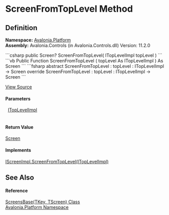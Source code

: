 # ScreenFromTopLevel Method




## Definition
**Namespace:** <a href="N_Avalonia_Platform">Avalonia.Platform</a>  
**Assembly:** Avalonia.Controls (in Avalonia.Controls.dll) Version: 11.2.0

<Tabs groupId="api-code-preview">
<TabItem value="csharp" label="C#">
```csharp
public Screen? ScreenFromTopLevel(
	ITopLevelImpl topLevel
)
```
</TabItem>
<TabItem value="vb" label="VB">
```vb
Public Function ScreenFromTopLevel ( 
	topLevel As ITopLevelImpl
) As Screen
```
</TabItem>
<TabItem value="fsharp" label="F#">
```fsharp
abstract ScreenFromTopLevel : 
        topLevel : ITopLevelImpl -> Screen 
override ScreenFromTopLevel : 
        topLevel : ITopLevelImpl -> Screen 
```
</TabItem>
</Tabs>



<a href="https://github.com/AvaloniaUI/Avalonia/tree/master/src/Avalonia.Controls/Platform/IScreenImpl.cs#L70" title="View the source code">View Source</a>



#### Parameters
<dl><dt>  <a href="T_Avalonia_Platform_ITopLevelImpl">ITopLevelImpl</a></dt><dd> </dd></dl>

#### Return Value
<a href="T_Avalonia_Platform_Screen">Screen</a>

#### Implements
<a href="M_Avalonia_Platform_IScreenImpl_ScreenFromTopLevel">IScreenImpl.ScreenFromTopLevel(ITopLevelImpl)</a>  


## See Also


#### Reference
<a href="T_Avalonia_Platform_ScreensBase_2">ScreensBase(TKey, TScreen) Class</a>  
<a href="N_Avalonia_Platform">Avalonia.Platform Namespace</a>  
